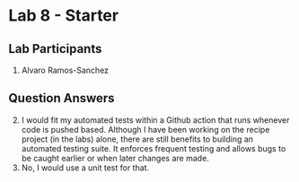 # Lab 8 - Starter

## Lab Participants
1. Alvaro Ramos-Sanchez

## Question Answers
2. I would fit my automated tests within a Github action that runs whenever code is pushed based. Although I have been working on the recipe project (in the labs) alone, there are still benefits to building an automated testing suite. It enforces frequent testing and allows bugs to be caught earlier or when later changes are made.
3. No, I would use a unit test for that.